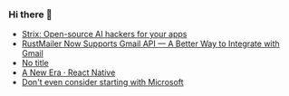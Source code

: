 ### Hi there 👋

<!-- daily.dev BOOKMARKS:START -->
- [Strix: Open-source AI hackers for your apps](https://app.daily.dev/posts/rsbm00j9g?utm_source=rss&utm_medium=bookmarks&utm_campaign=PnGboN99PhXCxFrWGGg2C)
- [RustMailer Now Supports Gmail API — A Better Way to Integrate with Gmail](https://app.daily.dev/posts/21eYpLhFf?utm_source=rss&utm_medium=bookmarks&utm_campaign=PnGboN99PhXCxFrWGGg2C)
- [No title](https://app.daily.dev/posts/PFiAAfLbZ?utm_source=rss&utm_medium=bookmarks&utm_campaign=PnGboN99PhXCxFrWGGg2C)
- [A New Era · React Native](https://app.daily.dev/posts/Eizv3aGrm?utm_source=rss&utm_medium=bookmarks&utm_campaign=PnGboN99PhXCxFrWGGg2C)
- [Don&#39;t even consider starting with Microsoft](https://app.daily.dev/posts/Jui7qyrgE?utm_source=rss&utm_medium=bookmarks&utm_campaign=PnGboN99PhXCxFrWGGg2C)
<!-- daily.dev BOOKMARKS:END -->

<!--
**dinesh4monto/dinesh4monto** is a ✨ _special_ ✨ repository because its `README.md` (this file) appears on your GitHub profile.

Here are some ideas to get you started:

- 🔭 I’m currently working on ...
- 🌱 I’m currently learning ...
- 👯 I’m looking to collaborate on ...
- 🤔 I’m looking for help with ...
- 💬 Ask me about ...
- 📫 How to reach me: ...
- 😄 Pronouns: ...
- ⚡ Fun fact: ...
-->
